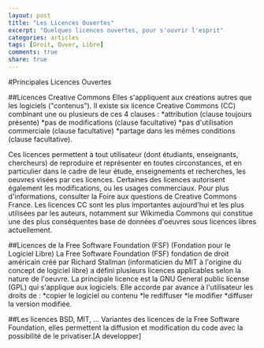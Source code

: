 ```yaml
---
layout: post
title: "Les Licences Ouvertes"
excerpt: "Quelques licences ouvertes, pour s'ouvrir l'esprit"
categories: articles
tags: [Droit, Ouver, Libre]
comments: true
share: true
---
```


#Principales Licences Ouvertes

##Licences Creative Commons
Elles s'appliquent aux créations autres que les logiciels ("contenus").
Il existe six licence Creative Commons (CC) combinant une ou plusieurs de ces 4 clauses :
*attribution (clause toujours présente)
*pas de modifications (clause facultative)
*pas d'utilisation commerciale (clause facultative)
*partage dans les mêmes conditions (clause facultative).

Ces licences permettent à tout utilisateur (dont étudiants, enseignants, chercheurs) de reproduire et représenter en toutes circonstances, et en particulier dans le cadre de leur étude, enseignements et recherches, les oeuvres visées par ces licences. Certaines des licences autorisent également les modifications, ou les usages commerciaux.
Pour plus d'informations, consulter la Foire aux questions de Creative Commons France.
Les licences CC sont les plus importantes aujourd'hui et les plus utilisées par les auteurs, notamment sur Wikimedia Commons qui constitue une des plus conséquentes base de données d'oeuvres sous licences libres actuellement.

##Licences de la Free Software Foundation (FSF) (Fondation pour le Logiciel Libre)
La Free Software Foundation (FSF) fondation de droit américain créé par Richard Stallman (informaticien du MIT à l'origine du concept de logiciel libre) a défini plusieurs licences applicables selon la nature de l'oeuvre.
La principale licence est la GNU General public license (GPL) qui s'applique aux logiciels. 
Elle accorde par avance à l'utilisateur les droits de :
*copier le logiciel ou contenu
*le rediffuser
*le modifier
*diffuser la version modifiée.

##Les licences BSD, MIT, ...
Variantes des licences de la Free Software Foundation, elles permettent la diffusion et modification du code avec la possibilité de le privatiser.[A developper]

<a href="http://fr.wikipedia.org/wiki/Licence_libre"></a>
